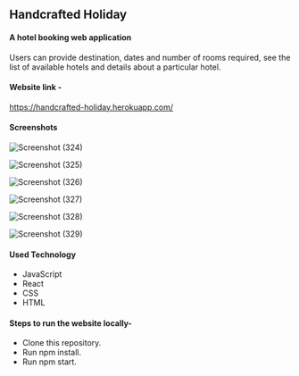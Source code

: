 
## Handcrafted Holiday
#### A hotel booking web application
Users can provide destination, dates and number of rooms required, see the list of available hotels and details about a particular hotel.

#### Website link - 
https://handcrafted-holiday.herokuapp.com/


#### Screenshots
![Screenshot (324)](https://user-images.githubusercontent.com/68150718/176678736-cf18a322-5c25-40b7-bf2a-9d210380b727.png)


![Screenshot (325)](https://user-images.githubusercontent.com/68150718/176678779-d0751cc1-d35a-415f-8a7f-bd80c6e62a1a.png)


![Screenshot (326)](https://user-images.githubusercontent.com/68150718/176678831-d2e8eef8-f86a-4fd9-b503-58a167d33c66.png)


![Screenshot (327)](https://user-images.githubusercontent.com/68150718/176678869-49c294b0-1733-43bb-8f3d-81ef71b3d695.png)


![Screenshot (328)](https://user-images.githubusercontent.com/68150718/176679130-656dd59a-6f1b-43d3-a983-17c7581ca2ac.png)


![Screenshot (329)](https://user-images.githubusercontent.com/68150718/176679001-b110599f-4ede-4db6-8692-f698ff80c60e.png)



#### Used Technology
- JavaScript
- React
- CSS
- HTML


#### Steps to run the website locally-
- Clone this repository.
- Run npm install.
- Run npm start.

